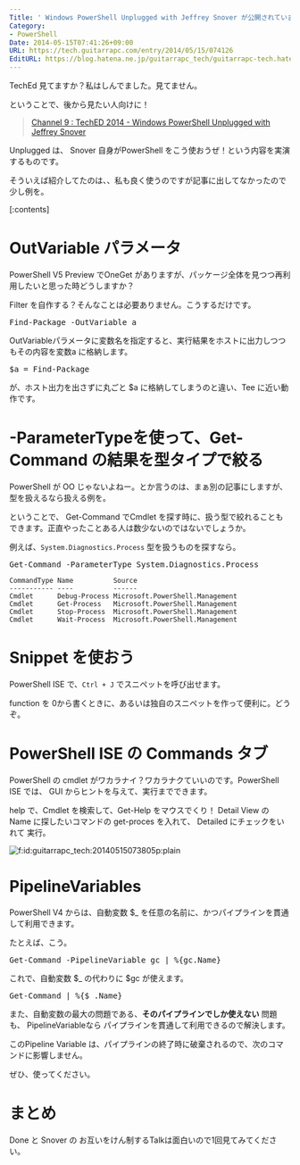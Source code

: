 ```yaml
---
Title: ' Windows PowerShell Unplugged with Jeffrey Snover が公開されています。 '
Category:
- PowerShell
Date: 2014-05-15T07:41:26+09:00
URL: https://tech.guitarrapc.com/entry/2014/05/15/074126
EditURL: https://blog.hatena.ne.jp/guitarrapc_tech/guitarrapc-tech.hatenablog.com/atom/entry/12921228815724179382
---
```


TechEd 見てますか？私はしんでました。見てません。

ということで、後から見たい人向けに！

> [Channel 9 : TechED 2014 -  Windows PowerShell Unplugged with Jeffrey Snover](https://channel9.msdn.com/Events/TechEd/NorthAmerica/2014/DCIM-B318#fbid=)

Unplugged は、 Snover 自身がPowerShell をこう使おうぜ！という内容を実演するものです。

そういえば紹介してたのは、、私も良く使うのですが記事に出してなかったので少し例を。


[:contents]

# OutVariable パラメータ

PowerShell V5 Preview でOneGet がありますが、パッケージ全体を見つつ再利用したいと思った時どうしますか？

Filter を自作する？そんなことは必要ありません。こうするだけです。

<pre class="brush: powershell;">
Find-Package -OutVariable a
</pre>


OutVariableパラメータに変数名を指定すると、実行結果をホストに出力しつつもその内容を変数a に格納します。

<pre class="brush: powershell;">
$a = Find-Package
</pre>

が、ホスト出力を出さずに丸ごと $a に格納してしまうのと違い、Tee に近い動作です。

# -ParameterTypeを使って、Get-Command の結果を型タイプで絞る

PowerShell が OO じゃないよねー。とか言うのは、まぁ別の記事にしますが、型を扱えるなら扱える例を。

ということで、 Get-Command でCmdlet を探す時に、扱う型で絞れることもできます。正直やったことある人は数少ないのではないでしょうか。

例えば、```System.Diagnostics.Process``` 型を扱うものを探すなら。

<pre class="brush: powershell;">
Get-Command -ParameterType System.Diagnostics.Process
</pre>

```
CommandType Name          Source
----------- ----          ------
Cmdlet      Debug-Process Microsoft.PowerShell.Management
Cmdlet      Get-Process   Microsoft.PowerShell.Management
Cmdlet      Stop-Process  Microsoft.PowerShell.Management
Cmdlet      Wait-Process  Microsoft.PowerShell.Management
```

# Snippet を使おう

PowerShell ISE で、```Ctrl + J``` でスニペットを呼び出せます。

function を 0から書くときに、あるいは独自のスニペットを作って便利に。どうぞ。

# PowerShell ISE の Commands タブ

PowerShell の cmdlet がワカラナイ？ワカラナクていいのです。PowerShell ISE では、 GUI からヒントを与えて、実行までできます。

help で、Cmdlet を検索して、Get-Help をマウスでくり！ Detail View の Name に探したいコマンドの get-proces を入れて、 Detailed にチェックをいれて 実行。
<p><span itemscope itemtype="https://schema.org/Photograph"><img src="https://cdn-ak.f.st-hatena.com/images/fotolife/g/guitarrapc_tech/20140515/20140515073805.png" alt="f:id:guitarrapc_tech:20140515073805p:plain" title="f:id:guitarrapc_tech:20140515073805p:plain" class="hatena-fotolife" itemprop="image"></span></p>

# PipelineVariables

PowerShell V4 からは、自動変数 $_ を任意の名前に、かつパイプラインを貫通して利用できます。

たとえば、こう。

<pre class="brush: powershell;">
Get-Command -PipelineVariable gc | %{gc.Name}
</pre>

これで、自動変数 $_ の代わりに $gc が使えます。

<pre class="brush: powershell;">
Get-Command | %{$_.Name}
</pre>

また、自動変数の最大の問題である、**そのパイプラインでしか使えない** 問題も、 PipelineVariableなら パイプラインを貫通して利用できるので解決します。

このPipeline Variable は、パイプラインの終了時に破棄されるので、次のコマンドに影響しません。

ぜひ、使ってください。

# まとめ

Done と Snover の お互いをけん制するTalkは面白いので1回見てみてください。
